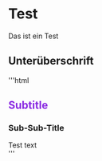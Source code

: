 # Test

Das ist ein Test

## Unterüberschrift

'''html
<div class="eaContent">
<h2 class="bold" style="color: blueviolet">Subtitle</h2>
<h3>Sub-Sub-Title</h3>
<div> Test text</div>
</div>
'''


